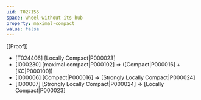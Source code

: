 ```yaml
---
uid: T027155
space: wheel-without-its-hub
property: maximal-compact
value: false
---
```

[[Proof]]

* [T024406] [Locally Compact|P000023]
* [I000230] [maximal compact|P000102] => ([Compact|P000016] + [KC|P000100])
* [I000006] [Compact|P000016] => [Strongly Locally Compact|P000024]
* [I000007] [Strongly Locally Compact|P000024] => [Locally Compact|P000023]


